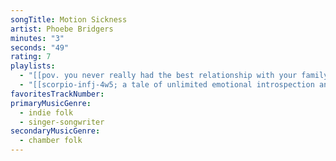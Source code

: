 ```yaml
---
songTitle: Motion Sickness
artist: Phoebe Bridgers
minutes: "3"
seconds: "49"
rating: 7
playlists:
  - "[[pov. you never really had the best relationship with your family]]"
  - "[[scorpio-infj-4w5; a tale of unlimited emotional introspection and arcane bullshit]]"
favoritesTrackNumber:
primaryMusicGenre:
  - indie folk
  - singer-songwriter
secondaryMusicGenre:
  - chamber folk
---
```

